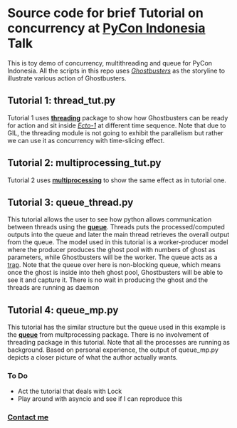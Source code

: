 # Source code for brief Tutorial on concurrency at [PyCon Indonesia](https://pycon.id) Talk

This is toy demo of concurrency, multithreading and queue for PyCon Indonesia. All the scripts in this repo         uses [_Ghostbusters_](https://en.wikipedia.org/wiki/Ghostbusters) as the storyline to illustrate various action of Ghostbusters. 

## Tutorial 1: thread_tut.py

Tutorial 1 uses [**threading**](https://docs.python.org/3/library/threading.html) package to show how Ghostbusters can be ready for action and sit inside [_Ecto-1_](http://ghostbusters.wikia.com/wiki/Ecto-1) at different time sequence. Note that due to GIL, the threading module is not going to exhibit the parallelism but rather we can use it as concurrency with time-slicing effect.


## Tutorial 2: multiprocessing_tut.py

Tutorial 2 uses [**multiprocessing**](https://docs.python.org/3/library/multiprocessing.html) to show the same effect as in tutorial one.

## Tutorial 3: queue_thread.py

This tutorial allows the user to see how python allows communication between threads using the [**queue**](https://docs.python.org/3/library/queue.html). Threads puts the processed/computed outputs into the queue and later the main thread retrieves the overall output from the queue. The model used in this tutorial is a worker-producer model where the producer produces the ghost pool with numbers of ghost as parameters, while Ghostbusters will be the worker. The queue acts as a [trap](http://ghostbusters.wikia.com/wiki/Trap). Note that the queue over here is non-blocking queue, which means once the ghost is inside into theh ghost pool, Ghostbusters will be able to see it and capture it. There is no wait in producing the ghost and the threads are running as daemon

## Tutorial 4: queue_mp.py

This tutorial has the similar structure but the queue used in this example is the [**queue**](https://docs.python.org/3/library/multiprocessing.html#multiprocessing.Queue) from multprocessing package. There is no involvement of threading package in this tutorial. Note that all the processes are running as background. Based on personal experience, the output of queue_mp.py depicts a closer picture of what the author actually wants.

### To Do

* Act the tutorial that deals with Lock
* Play around with asyncio and see if I can reproduce this

### [Contact me](mailto:tangingw.pas@gmail.com) 
